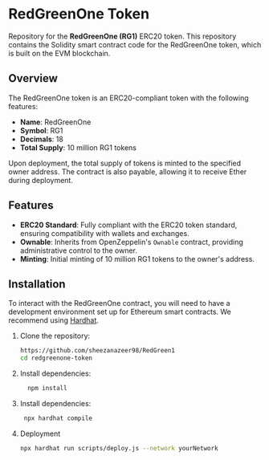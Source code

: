 # RedGreenOne Token

Repository for the **RedGreenOne (RG1)** ERC20 token. This repository contains the Solidity smart contract code for the RedGreenOne token, which is built on the EVM blockchain.

## Overview

The RedGreenOne token is an ERC20-compliant token with the following features:

- **Name**: RedGreenOne
- **Symbol**: RG1
- **Decimals**: 18
- **Total Supply**: 10 million RG1 tokens

Upon deployment, the total supply of tokens is minted to the specified owner address. The contract is also payable, allowing it to receive Ether during deployment.

## Features

- **ERC20 Standard**: Fully compliant with the ERC20 token standard, ensuring compatibility with wallets and exchanges.
- **Ownable**: Inherits from OpenZeppelin's `Ownable` contract, providing administrative control to the owner.
- **Minting**: Initial minting of 10 million RG1 tokens to the owner's address.

## Installation

To interact with the RedGreenOne contract, you will need to have a development environment set up for Ethereum smart contracts. We recommend using  [Hardhat](https://hardhat.org/).

1. Clone the repository:
   ```bash
   https://github.com/sheezanazeer98/RedGreen1
   cd redgreenone-token
   ```
2. Install dependencies:
   ```bash
     npm install
   ```  
3. Install dependencies:
   ```bash
    npx hardhat compile
   ```  
4. Deployment
    ```bash
    npx hardhat run scripts/deploy.js --network yourNetwork
   ```   
